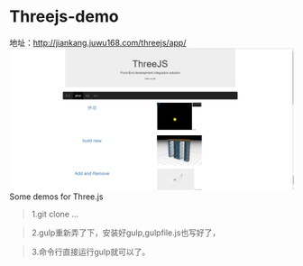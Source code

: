 # Threejs-demo
地址：http://jiankang.juwu168.com/threejs/app/
![image](https://github.com/YTU94/Threejs-demo/blob/master/src/image/demo-img/index.png)
<br>
Some demos for Three.js

>1.git clone ...

>2.gulp重新弄了下，安装好gulp,gulpfile.js也写好了，

>3.命令行直接运行gulp就可以了。
